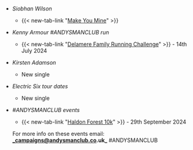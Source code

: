 #
- _Siobhan Wilson_
  - {{< new-tab-link "[Make You Mine](https://www.youtube.com/watch?v=AyC-VbcO0Z0)" >}}


- _Kenny Armour #ANDYSMANCLUB run_
    - {{< new-tab-link "[Delamere Family Running Challenge](https://www.atwevents.co.uk/e/andysmanclub-family-running-challenge-delamere-2024-10087)" >}} - 14th July 2024

- _Kirsten Adamson_
  - New single
- _Electric Six tour dates_
  - New single
- _#ANDYSMANCLUB events_
    - {{< new-tab-link "[Haldon Forest 10k](https://www.atwevents.co.uk/e/andysmanclub-10k-run-haldon-forest-10391)" >}} - 29th September 2024

  For more info on these events email: **_campaigns@andysmanclub.co.uk_** #ANDYSMANCLUB

